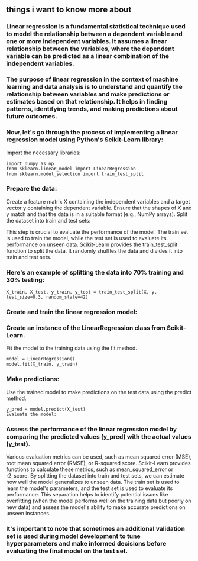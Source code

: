 ## things i want to know more about

### Linear regression is a fundamental statistical technique used to model the relationship between a dependent variable and one or more independent variables. It assumes a linear relationship between the variables, where the dependent variable can be predicted as a linear combination of the independent variables.

### The purpose of linear regression in the context of machine learning and data analysis is to understand and quantify the relationship between variables and make predictions or estimates based on that relationship. It helps in finding patterns, identifying trends, and making predictions about future outcomes.

### Now, let's go through the process of implementing a linear regression model using Python's Scikit-Learn library:

Import the necessary libraries:

    import numpy as np
    from sklearn.linear_model import LinearRegression
    from sklearn.model_selection import train_test_split

### Prepare the data:

Create a feature matrix X containing the independent variables and a target vector y containing the dependent variable.
Ensure that the shapes of X and y match and that the data is in a suitable format (e.g., NumPy arrays).
Split the dataset into train and test sets:

This step is crucial to evaluate the performance of the model.
The train set is used to train the model, while the test set is used to evaluate its performance on unseen data.
Scikit-Learn provides the train_test_split function to split the data. It randomly shuffles the data and divides it into train and test sets.

### Here's an example of splitting the data into 70% training and 30% testing:

    X_train, X_test, y_train, y_test = train_test_split(X, y, test_size=0.3, random_state=42)

### Create and train the linear regression model:

### Create an instance of the LinearRegression class from Scikit-Learn.
Fit the model to the training data using the fit method.

    model = LinearRegression()
    model.fit(X_train, y_train)

### Make predictions:

Use the trained model to make predictions on the test data using the predict method.

    y_pred = model.predict(X_test)
    Evaluate the model:

### Assess the performance of the linear regression model by comparing the predicted values (y_pred) with the actual values (y_test).
Various evaluation metrics can be used, such as mean squared error (MSE), root mean squared error (RMSE), or R-squared score.
Scikit-Learn provides functions to calculate these metrics, such as mean_squared_error or r2_score.
By splitting the dataset into train and test sets, we can estimate how well the model generalizes to unseen data. The train set is used to learn the model's parameters, and the test set is used to evaluate its performance. This separation helps to identify potential issues like overfitting (when the model performs well on the training data but poorly on new data) and assess the model's ability to make accurate predictions on unseen instances.

### It's important to note that sometimes an additional validation set is used during model development to tune hyperparameters and make informed decisions before evaluating the final model on the test set.


